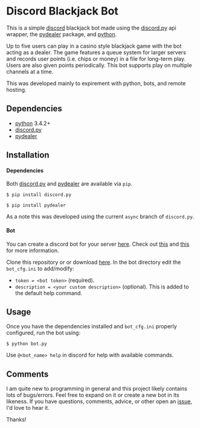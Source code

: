 # Discord Blackjack Bot

This is a simple [discord](https://discordapp.com/) blackjack bot made using the [discord.py](https://github.com/Rapptz/discord.py) api wrapper, the [pydealer](https://github.com/Trebek/pydealer) package, and [python](https://www.python.org/).

Up to five users can play in a casino style blackjack game with the bot acting as a dealer. The game features a queue system for larger servers and records user points (i.e. chips or money) in a file for long-term play. Users are also given points periodically. This bot supports play on multiple channels at a time.

This was developed mainly to expirement with python, bots, and remote hosting.

## Dependencies

* [python](https://www.python.org/) 3.4.2+
* [discord.py](https://github.com/Rapptz/discord.py)
* [pydealer](https://github.com/Trebek/pydealer)

## Installation

#### Dependencies

Both [discord.py](https://github.com/Rapptz/discord.py) and [pydealer](https://github.com/Trebek/pydealer) are available via `pip`.

```
$ pip install discord.py
```

```
$ pip install pydealer
```

As a note this was developed using the current `async` branch of `discord.py`.

#### Bot

You can create a discord bot for your server [here](https://discordapp.com/developers/applications/me#top). Check out [this](https://discordapp.com/developers/docs/intro) and [this](https://github.com/reactiflux/discord-irc/wiki/Creating-a-discord-bot-&-getting-a-token) for more information.

Clone this repository or or download [here]().
In the bot directory edit the `bot_cfg.ini` to add/modify:
* ```token = <bot token>``` (required).
* ```description = <your custom description>``` (optional).
This is added to the default help command.

## Usage

Once you have the dependencies installed and `bot_cfg.ini` properly configured, run the bot using:
```
$ python bot.py
```
Use `@<bot_name> help` in discord for help with available commands.

## Comments

I am quite new to programming in general and this project likely contains lots of bugs/errors. Feel free to expand on it or create a new bot in its likeness. If you have questions, comments, advice, or other open an [issue](https://github.com/mitchellf/discord-blackjack-bot/issues/new), I'd love to hear it.

Thanks!